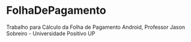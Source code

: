 # FolhaDePagamento

Trabalho para Cálculo da Folha de Pagamento Android, Professor Jason Sobreiro - Universidade Positivo UP
